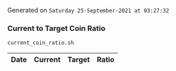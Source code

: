 Generated on `Saturday 25-September-2021 at 03:27:32`

### Current to Target Coin Ratio
`current_coin_ratio.sh`

Date|Current|Target|Ratio
---|---|---|---
